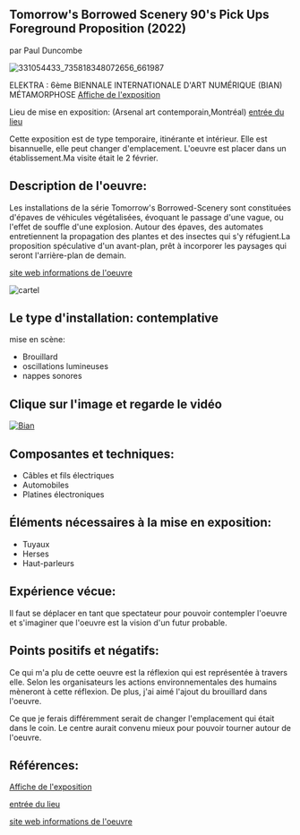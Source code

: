 ## Tomorrow's Borrowed Scenery 90's Pick Ups Foreground Proposition (2022) ##
par Paul Duncombe

![331054433_735818348072656_661987](https://user-images.githubusercontent.com/112108220/220978150-ae5e841f-210c-4108-9c10-59fef1b96dda.jpg)




















ELEKTRA : 6ème BIENNALE INTERNATIONALE D'ART NUMÉRIQUE (BIAN)
MÉTAMORPHOSE [Affiche de l'exposition](https://images.squarespace-cdn.com/content/v1/5afb5bb0fcf7fd7aebb47cac/f5712e20-8157-44a5-8a43-8f9833acf17f/site-web-27-1500x1000.jpg?format=1500w)

Lieu de mise en exposition: (Arsenal art contemporain,Montréal)  [entrée du lieu](https://s3.amazonaws.com/mountainlake.org/wp-content/uploads/2021/11/23112152/256779641_2018349404990231_2939501952603656975_n-1155x770.jpg)
 
Cette exposition est de type temporaire, itinérante et intérieur. Elle est bisannuelle, elle peut changer d'emplacement. L'oeuvre est placer dans un établissement.Ma visite était le 2 février.

## Description de l'oeuvre: ##
Les installations de la série Tomorrow's Borrowed-Scenery sont constituées d'épaves de véhicules végétalisées, évoquant le passage d'une vague, ou l'effet de souffle d'une explosion. Autour des épaves, des automates entretiennent la propagation des plantes et des insectes qui s'y réfugient.La proposition spéculative d'un avant-plan, prêt à incorporer les paysages qui seront l'arrière-plan de demain.

[site web informations de l'oeuvre](https://www.elektramontreal.ca/bian2022-paul-duncombe)


![cartel](https://user-images.githubusercontent.com/112108220/221381146-6751380c-989c-4d84-b9b9-718f8cd3bf78.jpg)



## Le type d'installation: contemplative ##  
  mise en scène:
- Brouillard
- oscillations lumineuses
- nappes sonores


## Clique sur l'image et regarde le vidéo  ##
[![Bian](http://img.youtube.com/vi/wUXWYUYZCfo/0.jpg)](http://www.youtube.com/watch?v=wUXWYUYZCfo)

## Composantes et techniques: ##
- Câbles et fils électriques 
- Automobiles
- Platines électroniques

## Éléments nécessaires à la mise en exposition: ##
- Tuyaux
- Herses
- Haut-parleurs
## Expérience vécue: ##

Il faut se déplacer en tant que spectateur pour pouvoir contempler l'oeuvre et s'imaginer que l'oeuvre est la vision d'un futur probable.

## Points positifs et négatifs: ##
Ce qui m'a plu de cette oeuvre est la réflexion qui est représentée à travers elle. Selon les organisateurs les actions environnementales des humains mèneront à cette réflexion. De plus, j'ai aimé l'ajout du brouillard dans l'oeuvre.

Ce que je ferais différemment serait de changer l'emplacement qui était dans le coin. Le centre aurait convenu mieux pour pouvoir tourner autour de l'oeuvre.

## Références: ##

[Affiche de l'exposition](https://images.squarespace-cdn.com/content/v1/5afb5bb0fcf7fd7aebb47cac/f5712e20-8157-44a5-8a43-8f9833acf17f/site-web-27-1500x1000.jpg?format=1500w)

 [entrée du lieu](https://s3.amazonaws.com/mountainlake.org/wp-content/uploads/2021/11/23112152/256779641_2018349404990231_2939501952603656975_n-1155x770.jpg)
 
 [site web informations de l'oeuvre](https://www.elektramontreal.ca/bian2022-paul-duncombe)
 
 

